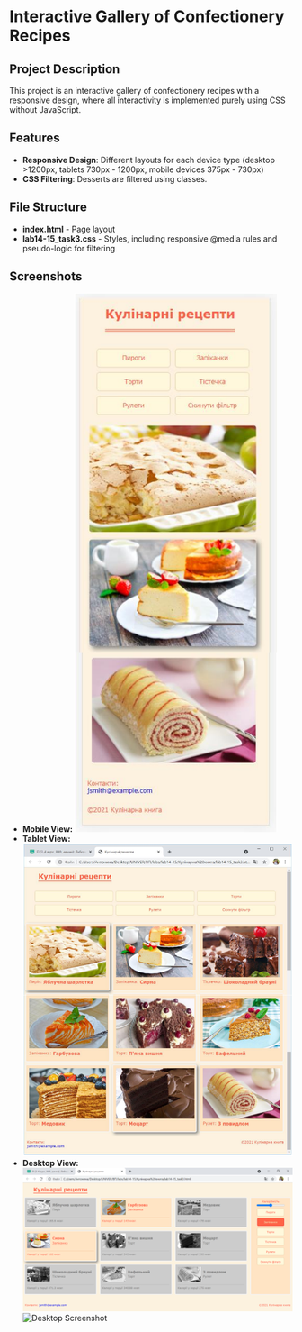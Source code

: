 # Interactive Gallery of Confectionery Recipes

## Project Description

This project is an interactive gallery of confectionery recipes with a responsive design, where all interactivity is implemented purely using CSS without JavaScript.

## Features

- **Responsive Design**: Different layouts for each device type (desktop >1200px, tablets 730px - 1200px, mobile devices 375px - 730px)
- **CSS Filtering**: Desserts are filtered using classes.

## File Structure

- **index.html** - Page layout
- **lab14-15\_task3.css** - Styles, including responsive @media rules and pseudo-logic for filtering

## Screenshots

- **Mobile View:**
  ![Mobile Screenshot](https://github.com/AntoninaZz/Cakes/blob/main/mobile-screenshot.png)
- **Tablet View:**
  ![Tablet Screenshot](https://github.com/AntoninaZz/Cakes/blob/main/tablet-screenshot.png)
- **Desktop View:**
  ![Desktop Screenshot](https://github.com/AntoninaZz/Cakes/blob/main/desktop-screenshot.png)
  <img src="[path/to/desktop-screenshot.png](https://github.com/AntoninaZz/Cakes/blob/main/desktop-screenshot.png)" width="200px" alt="Desktop Screenshot">

##


